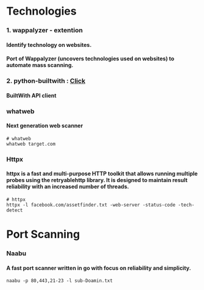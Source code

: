 # Technologies 


### 1. wappalyzer - extention
#### Identify technology on websites.
#### Port of Wappalyzer (uncovers technologies used on websites) to automate mass scanning.

### 2. python-builtwith : <a href="https://github.com/claymation/python-builtwith">Click</a>
#### BuiltWith API client

### whatweb
#### Next generation web scanner
```
# whatweb
whatweb target.com
```
### Httpx
#### httpx is a fast and multi-purpose HTTP toolkit that allows running multiple probes using the retryablehttp library. It is designed to maintain result reliability with an increased number of threads.
```
# httpx 
httpx -l facebook.com/assetfinder.txt -web-server -status-code -tech-detect 
```
# Port Scanning
### Naabu 
#### A fast port scanner written in go with focus on reliability and simplicity.
```
naabu -p 80,443,21-23 -l sub-Doamin.txt
```